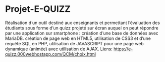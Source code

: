 # Projet-E-QUIZZ

Réalisation d’un outil destiné aux enseignants et permettant l’évaluation
des étudiants sous forme d’un quizz projeté sur écran auquel on peut répondre par une
application sur smartphone : création d’une base de données avec MariaDB. création de
page web en HTML5, utilisation de CSS3 et d’une requête SQL en PHP, utilisation de
JAVASCRIPT pour une page web dynamique (animée) avec utilisation de AJAX.
Liens: https://e-quizz.000webhostapp.com/QCM/choix.html
